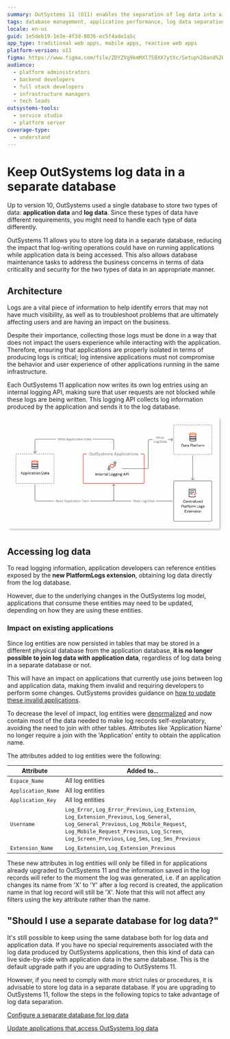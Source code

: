 ```yaml
---
summary: OutSystems 11 (O11) enables the separation of log data into a distinct database, enhancing application performance and maintenance.
tags: database management, application performance, log data separation, database maintenance, infrastructure management
locale: en-us
guid: 1e5deb19-1e3e-4f3d-8036-ec5f4ade1a5c
app_type: traditional web apps, mobile apps, reactive web apps
platform-version: o11
figma: https://www.figma.com/file/ZDYZVg9kmMXl758XX7ytXc/Setup%20and%20maintain%20your%20OutSystems%20Infrastructure?node-id=2260:3725
audience:
  - platform administrators
  - backend developers
  - full stack developers
  - infrastructure managers
  - tech leads
outsystems-tools:
  - service studio
  - platform server
coverage-type:
  - understand
---
```


# Keep OutSystems log data in a separate database

Up to version 10, OutSystems used a single database to store two types of data: **application data** and **log data**. Since these types of data have different requirements, you might need to handle each type of data differently.

OutSystems 11 allows you to store log data in a separate database, reducing the impact that log-writing operations could have on running applications while application data is being accessed. This also allows database maintenance tasks to address the business concerns in terms of data criticality and security for the two types of data in an appropriate manner.

## Architecture

Logs are a vital piece of information to help identify errors that may not have much visibility, as well as to troubleshoot problems that are ultimately affecting users and are having an impact on the business. 

Despite their importance, collecting those logs must be done in a way that does not impact the users experience while interacting with the application. Therefore, ensuring that applications are properly isolated in terms of producing logs is critical; log intensive applications must not compromise the behavior and user experience of other applications running in the same infrastructure.

Each OutSystems 11 application now writes its own log entries using an internal logging API, making sure that user requests are not blocked while these logs are being written. This logging API collects log information produced by the application and sends it to the log database.

![Diagram illustrating the architecture of log data separation in OutSystems 11, showing how each application writes its own log entries to a separate log database.](images/logs-architecture-overview-diag.png "OutSystems Logs Architecture Overview")

## Accessing log data

To read logging information, application developers can reference entities exposed by the **new PlatformLogs extension**, obtaining log data directly from the log database.

However, due to the underlying changes in the OutSystems log model, applications that consume these entities may need to be updated, depending on how they are using these entities.

### Impact on existing applications

Since log entities are now persisted in tables that may be stored in a different physical database from the application database, **it is no longer possible to join log data with application data**, regardless of log data being in a separate database or not. 

This will have an impact on applications that currently use joins between log and application data, making them invalid and requiring developers to perform some changes. OutSystems provides guidance on [how to update these invalid applications](<update-applications.md>).

To decrease the level of impact, log entities were [denormalized](<https://en.wikipedia.org/wiki/Denormalization>) and now contain most of the data needed to make log records self-explanatory, avoiding the need to join with other tables. Attributes like 'Application Name' no longer require a join with the 'Application' entity to obtain the application name. 

The attributes added to log entities were the following:

Attribute | Added to...
----|----
`Espace_Name`      | All log entities
`Application_Name` | All log entities
`Application_Key`  | All log entities
`Username`         | `Log_Error`, `Log_Error_Previous`, `Log_Extension`, `Log_Extension_Previous`, `Log_General`, `Log_General_Previous`, `Log_Mobile_Request`, `Log_Mobile_Request_Previous`, `Log_Screen`, `Log_Screen_Previous`, `Log_Sms`, `Log_Sms_Previous`
`Extension_Name`   | `Log_Extension`, `Log_Extension_Previous`

These new attributes in log entities will only be filled in for applications already upgraded to OutSystems 11 and the information saved in the log records will refer to the moment the log was generated, i.e. if an application changes its name from 'X' to 'Y' after a log record is created, the application name in that log record will still be 'X'. Note that this will not affect any filters using the key attribute rather than the name.

## "Should I use a separate database for log data?"

It's still possible to keep using the same database both for log data and application data. If you have no special requirements associated with the log data produced by OutSystems applications, then this kind of data can live side-by-side with application data in the same database. This is the default upgrade path if you are upgrading to OutSystems 11.

However, if you need to comply with more strict rules or procedures, it is advisable to store log data in a separate database. If you are upgrading to OutSystems 11, follow the steps in the following topics to take advantage of log data separation.

[Configure a separate database for log data](configure-separate-db.md)

[Update applications that access OutSystems log data](update-applications.md)
